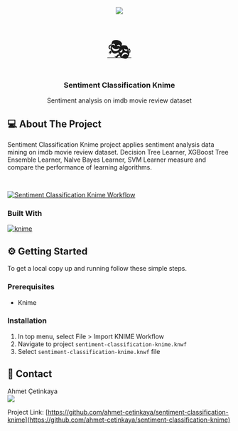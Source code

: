 <p align="center">
  <a href="https://github.com/ahmet-cetinkaya/sentiment-classification-knime/stargazers"><img src="https://img.shields.io/github/stars/ahmet-cetinkaya/sentiment-classification-knime.svg?style=for-the-badge"></a>
</p>
<br />

<p align="center">
  <a href="https://github.com/ahmet-cetinkaya/sentiment-classification-knime"><font size="125">🎭</font></a>
  <h3 align="center">Sentiment Classification Knime</h3>
  <p align="center">
    Sentiment analysis on imdb movie review dataset
</p>

## 💻 About The Project

Sentiment Classification Knime project applies sentiment analysis data mining on imdb movie review dataset. Decision Tree Learner, XGBoost Tree Ensemble Learner, Nalve Bayes Learner, SVM Learner measure and compare the performance of learning algorithms.

<br>

[![Sentiment Classification Knime Workflow ](https://user-images.githubusercontent.com/53148314/143685198-1077f80b-7830-490b-b2ad-00ada68711f4.png)](https://user-images.githubusercontent.com/53148314/143685198-1077f80b-7830-490b-b2ad-00ada68711f4.png)

### Built With

[![knime](https://img.shields.io/badge/knime-fffc00?style=for-the-badge)](https://www.knime.com/)

## ⚙️ Getting Started

To get a local copy up and running follow these simple steps.

### Prerequisites

- Knime

### Installation

1. In top menu, select File > Import KNIME Workflow
2. Navigate to project `sentiment-classification-knime.knwf`
3. Select `sentiment-classification-knime.knwf` file

## 📧 Contact

<div>Ahmet Çetinkaya<div>
<a href="https://ahmetcetinkaya.info/"><img src="https://img.shields.io/badge/ahmetcetinkaya.info-F4D03E.svg?&style=for-the-badge&logo=Cliqz&logoColor=black" /></a>

Project Link: [https://github.com/ahmet-cetinkaya/sentiment-classification-knime](https://github.com/ahmet-cetinkaya/sentiment-classification-knime)
